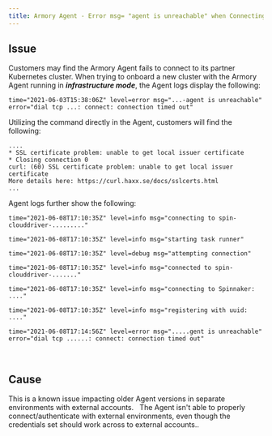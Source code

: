 ```yaml
---
title: Armory Agent - Error msg= "agent is unreachable" when Connecting to External Accounts in Infrastructure Mode 
---
```


## Issue
Customers may find the Armory Agent fails to connect to its partner Kubernetes cluster. When trying to onboard a new cluster with the Armory Agent running in ***infrastructure mode***, the Agent logs display the following:

```time="2021-06-03T15:38:06Z" level=error msg="...-agent is unreachable" error="dial tcp ...: connect: connection timed out"```

Utilizing the command directly in the Agent, customers will find the following:

```
....
* SSL certificate problem: unable to get local issuer certificate
* Closing connection 0
curl: (60) SSL certificate problem: unable to get local issuer certificate
More details here: https://curl.haxx.se/docs/sslcerts.html
...
```

Agent logs further show the following:
```
time="2021-06-08T17:10:35Z" level=info msg="connecting to spin-clouddriver-........."

time="2021-06-08T17:10:35Z" level=info msg="starting task runner"

time="2021-06-08T17:10:35Z" level=debug msg="attempting connection"

time="2021-06-08T17:10:35Z" level=info msg="connected to spin-clouddriver-......."

time="2021-06-08T17:10:35Z" level=info msg="connecting to Spinnaker: ...."

time="2021-06-08T17:10:35Z" level=info msg="registering with uuid: ...."

time="2021-06-08T17:14:56Z" level=error msg=".....gent is unreachable" error="dial tcp ......: connect: connection timed out"
```
 

## Cause
This is a known issue impacting older Agent versions in separate environments with external accounts.   The Agent isn't able to properly connect/authenticate with external environments, even though the credentials set should work across to external accounts..

